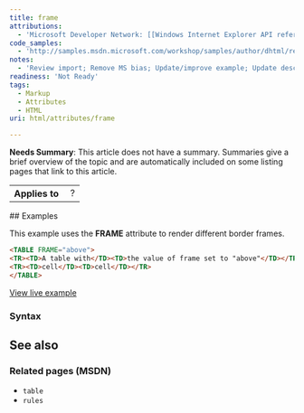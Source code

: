 ```yaml
---
title: frame
attributions:
  - 'Microsoft Developer Network: [[Windows Internet Explorer API reference](http://msdn.microsoft.com/en-us/library/ie/hh828809%28v=vs.85%29.aspx) Article]'
code_samples:
  - 'http://samples.msdn.microsoft.com/workshop/samples/author/dhtml/refs/frame.htm'
notes:
  - 'Review import; Remove MS bias; Update/improve example; Update descriptions; Fix lists & compatibility info'
readiness: 'Not Ready'
tags:
  - Markup
  - Attributes
  - HTML
uri: html/attributes/frame

---
```

**Needs Summary**: This article does not have a summary. Summaries give a brief overview of the topic and are automatically included on some listing pages that link to this article.

<table class="wikitable">
<tr>
<th>
Applies to

</th>
<td>
 ?

</td>
</tr>
</table>
## <span>Examples</span>

This example uses the **FRAME** attribute to render different border frames.

``` html
<TABLE FRAME="above">
<TR><TD>A table with</TD><TD>the value of frame set to "above"</TD></TR>
<TR><TD>cell</TD><TD>cell</TD></TR>
</TABLE>
```

[View live example](http://samples.msdn.microsoft.com/workshop/samples/author/dhtml/refs/frame.htm)

### <span>Syntax</span>

## <span>See also</span>

### <span>Related pages (MSDN)</span>

-   `table`
-   `rules`

